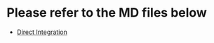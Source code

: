 # Please refer to the MD files below

- [Direct Integration](https://github.com/1engage/client-onboarding-flow/blob/main/1.1-Cloud-API_Direct_Integration.md)
